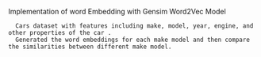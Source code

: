 Implementation of word Embedding with Gensim Word2Vec Model

      Cars dataset with features including make, model, year, engine, and other properties of the car .
      Generated the word embeddings for each make model and then compare the similarities between different make model.
